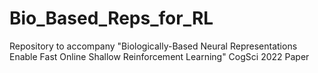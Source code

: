 # Bio_Based_Reps_for_RL
Repository to accompany "Biologically-Based Neural Representations Enable Fast Online Shallow Reinforcement Learning" CogSci 2022 Paper
